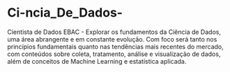 # Ci-ncia_De_Dados-
Cientista de Dados  EBAC - Explorar os fundamentos da Ciência de Dados, uma área abrangente e em constante evolução. Com foco será tanto nos princípios fundamentais quanto nas tendências mais recentes do mercado, com conteúdos sobre coleta, tratamento, análise e visualização de dados, além de conceitos de Machine Learning e estatística aplicada.
